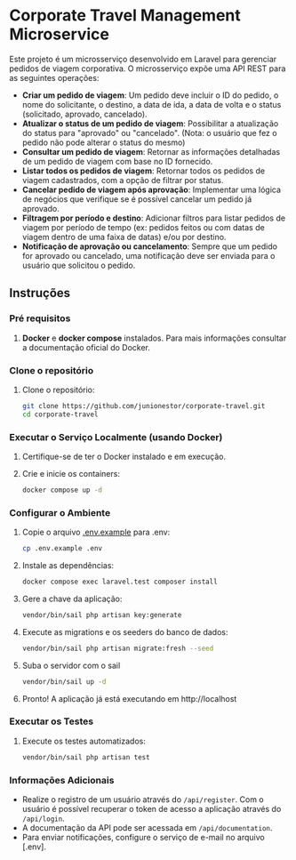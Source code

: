 # Corporate Travel Management Microservice

Este projeto é um microsserviço desenvolvido em Laravel para gerenciar pedidos de viagem corporativa. O microsserviço expõe uma API REST para as seguintes operações:

- **Criar um pedido de viagem**: Um pedido deve incluir o ID do pedido, o nome do solicitante, o destino, a data de ida, a data de volta e o status (solicitado, aprovado, cancelado).
- **Atualizar o status de um pedido de viagem**: Possibilitar a atualização do status para "aprovado" ou "cancelado". (Nota: o usuário que fez o pedido não pode alterar o status do mesmo)
- **Consultar um pedido de viagem**: Retornar as informações detalhadas de um pedido de viagem com base no ID fornecido.
- **Listar todos os pedidos de viagem**: Retornar todos os pedidos de viagem cadastrados, com a opção de filtrar por status.
- **Cancelar pedido de viagem após aprovação**: Implementar uma lógica de negócios que verifique se é possível cancelar um pedido já aprovado.
- **Filtragem por período e destino**: Adicionar filtros para listar pedidos de viagem por período de tempo (ex: pedidos feitos ou com datas de viagem dentro de uma faixa de datas) e/ou por destino.
- **Notificação de aprovação ou cancelamento**: Sempre que um pedido for aprovado ou cancelado, uma notificação deve ser enviada para o usuário que solicitou o pedido.

## Instruções

### Pré requisitos

1. **Docker** e **docker compose** instalados. Para mais informações consultar a documentação oficial do Docker.

### Clone o repositório

1. Clone o repositório:
    ```sh
    git clone https://github.com/junionestor/corporate-travel.git
    cd corporate-travel
    ```

### Executar o Serviço Localmente (usando Docker)

1. Certifique-se de ter o Docker instalado e em execução.

2. Crie e inicie os containers:
    ```sh
    docker compose up -d
    ```

### Configurar o Ambiente

1. Copie o arquivo [.env.example](.env.example) para .env:
    ```sh
    cp .env.example .env
    ```

2. Instale as dependências:
    ```bash
    docker compose exec laravel.test composer install
    ```

3. Gere a chave da aplicação:
    ```sh
    vendor/bin/sail php artisan key:generate
    ```

4. Execute as migrations e os seeders do banco de dados:
    ```sh
    vendor/bin/sail php artisan migrate:fresh --seed
    ```

5. Suba o servidor com o sail
    ```sh
    vendor/bin/sail up -d
    ```

6. Pronto! A aplicação já está executando em http://localhost


### Executar os Testes

1. Execute os testes automatizados:
    ```sh
    vendor/bin/sail php artisan test
    ```

### Informações Adicionais

- Realize o registro de um usuário através do `/api/register`. Com o usuário é possível recuperar o token de acesso a aplicação através do `/api/login`.
- A documentação da API pode ser acessada em `/api/documentation`.
- Para enviar notificações, configure o serviço de e-mail no arquivo [.env].
